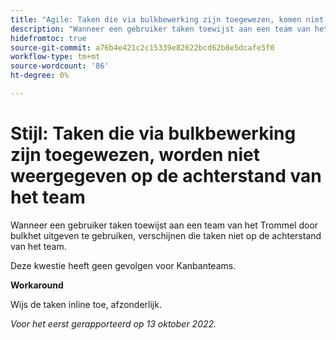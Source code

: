 ```yaml
---
title: "Agile: Taken die via bulkbewerking zijn toegewezen, komen niet voor op de achterstand van het team."
description: "Wanneer een gebruiker taken toewijst aan een team van het Trommel door bulkhet uitgeven te gebruiken, verschijnen die taken niet op de achterstand van het team."
hidefromtoc: true
source-git-commit: a76b4e421c2c15339e82622bcd62b8e5dcafe5f0
workflow-type: tm+mt
source-wordcount: '86'
ht-degree: 0%

---
```



# Stijl: Taken die via bulkbewerking zijn toegewezen, worden niet weergegeven op de achterstand van het team

Wanneer een gebruiker taken toewijst aan een team van het Trommel door bulkhet uitgeven te gebruiken, verschijnen die taken niet op de achterstand van het team.

Deze kwestie heeft geen gevolgen voor Kanbanteams.

**Workaround**

Wijs de taken inline toe, afzonderlijk.

_Voor het eerst gerapporteerd op 13 oktober 2022._

